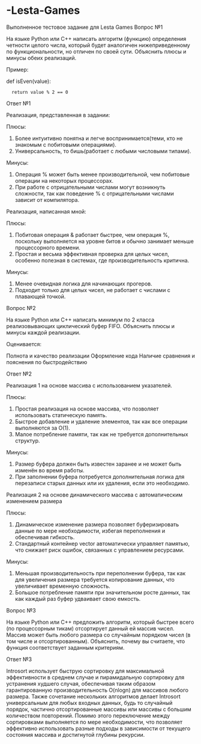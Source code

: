 # -Lesta-Games
Выполненное тестовое задание для Lesta Games
Вопрос №1

На языке Python или C++ написать алгоритм (функцию) определения четности целого числа, который будет аналогичен нижеприведенному по функциональности, но отличен по своей сути. Объяснить плюсы и минусы обеих реализаций. 

Пример: 

def isEven(value):

      return value % 2 == 0

Ответ №1

Реализация, представленная в задании:

Плюсы:

1. Более интуитивно понятна и легче воспринимается(теми, кто не знакомым с побитовыми операциями).
2. Универсальность, то бишь(работает с любыми числовыми типами).

Минусы:

1. Операция %  может быть менее производительной, чем побитовые операции на некоторых процессорах.
2. При работе с отрицательными числами могут возникнуть сложности, так как поведение % с отрицательными числами зависит от компилятора.

Реализация, написанная мной:

Плюсы:

1. Побитовая операция & работает быстрее, чем операция %, поскольку выполняется на уровне битов и обычно занимает меньше процессорного времени.
2. Простая и весьма эффективная проверка для целых чисел, особенно полезная в системах, где производительность критична.

Минусы:

1. Менее очевидная логика для начинающих прогеров.
2. Подходит только для целых чисел, не работает с числами с плавающей точкой.

Вопрос №2

На языке Python или С++ написать минимум по 2 класса реализовывающих циклический буфер FIFO. Объяснить плюсы и минусы каждой реализации.

Оценивается:

Полнота и качество реализации
Оформление кода
Наличие сравнения и пояснения по быстродействию

Ответ №2

Реализация 1 на основе массива с использованием указателей.

Плюсы:

1. Простая реализация на основе массива, что позволяет использовать статическую память.
2. Быстрое добавление и удаление элементов, так как все операции выполняются за О(1).
3. Малое потребление памяти, так как не требуется дополнительных структур.

Минусы:

1. Размер буфера должен быть известен заранее и не может быть изменён во время работы.
2. При заполнении буфера потребуется дополнительная логика для перезаписи старых данных или их удаления, если это необходимо.

Реализация 2 на основе динамического массива с автоматическим изменением размера

Плюсы: 

1. Динамическое изменение размера позволяет буферизировать данные по мере необходимости, избегая переполнения и обеспечивая гибкость.
2. Стандартный контейнер vector автоматически управляет памятью, что снижает риск ошибок, связанных с управлением ресурсами.

Минусы:

1. Меньшая производительность при переполнении буфера, так как для увеличения размера требуется копирование данных, что увеличивает временную сложность.
2. Большое потребление памяти при значительном росте данных, так как каждый раз буфер удваивает свою емкость.

Вопрос №3

На языке Python или С++ предложить алгоритм, который быстрее всего (по процессорным тикам) отсортирует данный ей массив чисел. Массив может быть любого размера со случайным порядком чисел (в том числе и отсортированным). Объяснить, почему вы считаете, что функция соответствует заданным критериям.

Ответ №3

Introsort использует быструю сортировку для максимальной эффективности в среднем случае и пирамидальную сортировку для устранения худшего случая, обеспечивая таким образом гарантированную производительность O(nlogn) для массивов любого размера. Также сочетание нескольких алгоритмов делает Introsort универсальным для любых входных данных, будь то случайный порядок, частично отсортированные массивы или массивы с большим количеством повторений. Помимо этого переключение между сортировками выполняется по мере необходимости, что позволяет эффективно использовать разные подходы в зависимости от текущего состояния массива и достигнутой глубины рекурсии.

